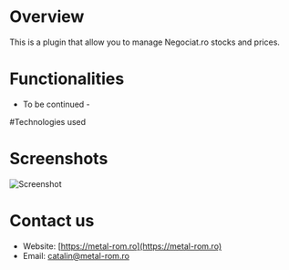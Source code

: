 # Overview
This is a plugin that allow you to manage Negociat.ro stocks and prices. 

# Functionalities
- To be continued -

#Technologies used

# Screenshots

![Screenshot]()

# Contact us
- Website: [https://metal-rom.ro](https://metal-rom.ro)
- Email: [catalin@metal-rom.ro](mailto:catalin@metal-rom.ro)
